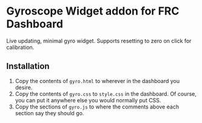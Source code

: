 # Gyroscope Widget addon for FRC Dashboard
Live updating, minimal gyro widget. Supports resetting to zero on click for calibration.

## Installation
1. Copy the contents of `gyro.html` to wherever in the dashboard you desire.
2. Copy the contents of `gyro.css` to `style.css` in the dashboard. Of course, you can put it anywhere else you would normally put CSS.
3. Copy the sections of `gyro.js` to where the comments above each section say they should go.